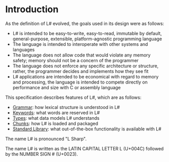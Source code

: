 # Introduction
As the definition of L# evolved, the goals used in its design were as follows:

- L# is intended to be easy-to-write, easy-to-read, immutable by default, general-purpose, extensible, platform-agnostic programming language
- The language is intended to interoperate with other systems and languages
- The language does not allow code that would violate any memory safety; memory should not be a concern of the programmer
- The language does not enforce any specific architecture or structure, rather, the programmer decides and implements how they see fit
- L# applications are intended to be economical with regard to memory and processing, the language is intended to compete directly on performance and size with C or assembly language

This specification describes features of L#, which are as follows:

- [Grammar](grammar): how lexical structure is understood in L#
- [Keywords](keywords): what words are reserved in L#
- [Types](types): what data models L# understands
- [Chunks](chunks): how L# is loaded and packaged
- [Standard Library](standard-library): what out-of-the-box functionality is available with L#

The name L# is pronounced "L Sharp".

The name L# is written as the LATIN CAPITAL LETTER L (U+004C) followed by the NUMBER SIGN # (U+0023).